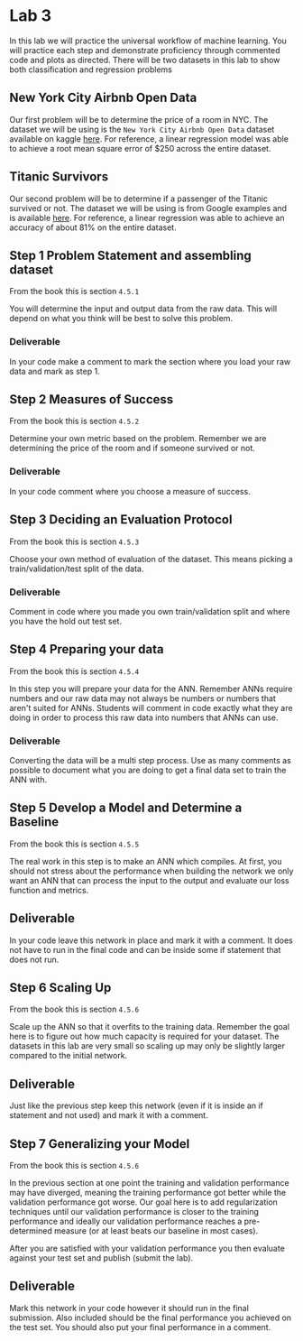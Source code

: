 # Lab 3
In this lab we will practice the universal workflow of machine learning. You will practice each step and demonstrate proficiency through commented code and plots as directed. There will be two datasets in this lab to show both classification and regression problems

## New York City Airbnb Open Data
Our first problem will be to determine the price of a room in NYC. The dataset we will be using is the `New York City Airbnb Open Data` dataset available on kaggle [here](https://www.kaggle.com/dgomonov/new-york-city-airbnb-open-data). For reference, a linear regression model was able to achieve a root mean square error of $250 across the entire dataset.

## Titanic Survivors
Our second problem will be to determine if a passenger of the Titanic survived or not. The dataset we will be using is from Google examples and is available [here](https://storage.googleapis.com/tf-datasets/titanic/train.csv). For reference, a linear regression was able to achieve an accuracy of about 81% on the entire dataset. 


## Step 1 Problem Statement and assembling dataset
From the book this is section `4.5.1`

You will determine the input and output data from the raw data. This will depend on what you think will be best to solve this problem. 

### Deliverable
In your code make a comment to mark the section where you load your raw data and mark as step 1.

## Step 2 Measures of Success
From the book this is section `4.5.2`

Determine your own metric based on the problem. Remember we are determining the price of the room and if someone survived or not.

### Deliverable
In your code comment where you choose a measure of success.


## Step 3 Deciding an Evaluation Protocol
From the book this is section `4.5.3`

Choose your own method of evaluation of the dataset. This means picking a train/validation/test split of the data. 

### Deliverable
Comment in code where you made you own train/validation split and where you have the hold out test set. 

## Step 4 Preparing your data
From the book this is section `4.5.4`

In this step you will prepare your data for the ANN. Remember ANNs require numbers and our raw data may not always be numbers or numbers that aren't suited for ANNs. Students will comment in code exactly what they are doing in order to process this raw data into numbers that ANNs can use.

### Deliverable
Converting the data will be a multi step process. Use as many comments as possible to document what you are doing to get a final data set to train the ANN with.

## Step 5 Develop a Model and Determine a Baseline
From the book this is section `4.5.5`

The real work in this step is to make an ANN which compiles. At first, you should not stress about the performance when building the network we only want an ANN that can process the input to the output and evaluate our loss function and metrics.

## Deliverable
In your code leave this network in place and mark it with a comment. It does not have to run in the final code and can be inside some if statement that does not run. 

## Step 6 Scaling Up
From the book this is section `4.5.6`

Scale up the ANN so that it overfits to the training data. Remember the goal here is to figure out how much capacity is required for your dataset. The datasets in this lab are very small so scaling up may only be slightly larger compared to the initial network.

## Deliverable
Just like the previous step keep this network (even if it is inside an if statement and not used) and mark it with a comment. 

## Step 7 Generalizing your Model
From the book this is section `4.5.6`

In the previous section at one point the training and validation performance may have diverged, meaning the training performance got better while the validation performance got worse. Our goal here is to add regularization techniques until our validation performance is closer to the training performance and ideally our validation performance reaches a pre-determined measure (or at least beats our baseline in most cases).

After you are satisfied with your validation performance you then evaluate against your test set and publish (submit the lab).

## Deliverable
Mark this network in your code however it should run in the final submission. Also included should be the final performance you achieved on the test set. You should also put your final performance in a comment. 